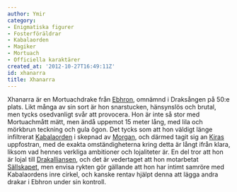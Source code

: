 ```yaml
---
author: Ymir
category:
- Enigmatiska figurer
- Fosterföräldrar
- Kabalaorden
- Magiker
- Mortuach
- Officiella karaktärer
created_at: '2012-10-27T16:49:11Z'
id: xhanarra
title: Xhanarra
---
```

Xhanarra är en Mortuachdrake från [Ebhron], omnämnd i Draksången på 50:e plats. Likt många av sin sort är hon snarstucken, hänsynslös och brutal, men tycks osedvanligt svår att provocera. Hon är inte så stor med Mortuachmått mätt, men ändå uppemot 15 meter lång, med lila och mörkbrun teckning och gula ögon. Det tycks som att hon väldigt länge infiltrerat [Kabalaorden] i skepnad av [Morgan], och därmed tagit sig an [Kiras] uppfostran, med de exakta omständigheterna kring detta är långt ifrån klara, liksom vad hennes verkliga ambitioner och lojaliteter är. En del tror att hon är lojal till [Drakalliansen], och det är vedertaget att hon motarbetat [Sällskapet], men envisa rykten gör gällande att hon har intimt samröre med Kabalaordens inre cirkel, och kanske rentav hjälpt denna att lägga andra drakar i Ebhron under sin kontroll.

  [Ebhron]: Ebhron
  [Kabalaorden]: Kabalaorden
  [Morgan]: Morgan
  [Kiras]: Kira
  [Drakalliansen]: Drakalliansen
  [Sällskapet]: Sällskapet